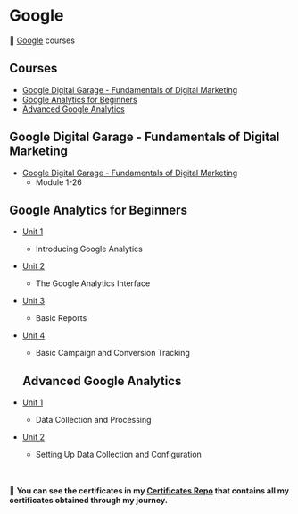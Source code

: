 # Google

🔶 [Google](https://www.google.com/) courses

## Courses

- [Google Digital Garage - Fundamentals of Digital Marketing](https://github.com/ShafayetB/Google/tree/master/Google%20Digital%20Garage)
- [Google Analytics for Beginners](https://github.com/ShafayetB/Google/tree/master/Google%20Analytics%20for%20Beginners)
- [Advanced Google Analytics](https://github.com/ShafayetB/Google/tree/master/Advanced%20Google%20Analytics)


## Google Digital Garage - Fundamentals of Digital Marketing

- [Google Digital Garage - Fundamentals of Digital Marketing](https://github.com/ShafayetB/Google/tree/master/Google%20Digital%20Garage)
  - Module 1-26

## Google Analytics for Beginners

- [Unit 1](https://github.com/ShafayetB/Google/tree/master/Google%20Analytics%20for%20Beginners/Unit%201)
  - Introducing Google Analytics
- [Unit 2](https://github.com/ShafayetB/Google/tree/master/Google%20Analytics%20for%20Beginners/Unit%202)
  - The Google Analytics Interface
- [Unit 3](https://github.com/ShafayetB/Google/tree/master/Google%20Analytics%20for%20Beginners/Unit%203)
  - Basic Reports
- [Unit 4](https://github.com/ShafayetB/Google/tree/master/Google%20Analytics%20for%20Beginners/Unit%204)
  - Basic Campaign and Conversion Tracking
  
  ## Advanced Google Analytics

- [Unit 1](https://github.com/ShafayetB/Google/tree/master/Advanced%20Google%20Analytics/Unit%201)
  - Data Collection and Processing
- [Unit 2](https://github.com/ShafayetB/Google/tree/master/Advanced%20Google%20Analytics/Unit%202)
  - Setting Up Data Collection and Configuration

 <br/><br/>
 🔷 **You can see the certificates in my <a href="https://github.com/ShafayetB/Certificates">Certificates Repo</a> that contains all my certificates obtained through my journey.** <br/>


  
